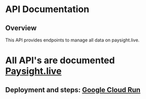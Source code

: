 # API Documentation

## Overview

This API provides endpoints to manage all data on paysight.live.

# All API's are documented [Paysight.live](https://app.apidocumenter.com/paysight/document/view/SFZzRUl6Tmc3c09iTXNNVnJMUjlCQT09)

## Deployment and steps: [Google Cloud Run](https://medium.com/@laurent_90293/google-cloud-run-on-rails-a-real-life-example-part-1-preparing-the-ground-705c94ab8a7a)
